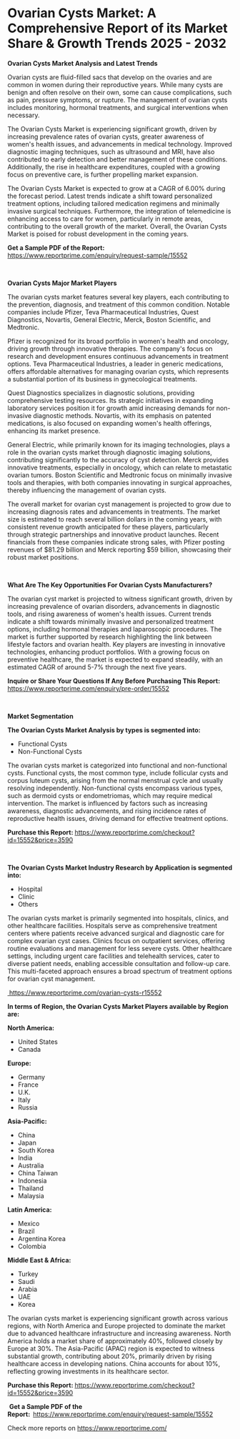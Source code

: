 <p><h1>Ovarian Cysts Market: A Comprehensive Report of its Market Share & Growth Trends 2025 - 2032</h1></p><p><strong>Ovarian Cysts Market Analysis and Latest Trends</strong></p>
<p><p>Ovarian cysts are fluid-filled sacs that develop on the ovaries and are common in women during their reproductive years. While many cysts are benign and often resolve on their own, some can cause complications, such as pain, pressure symptoms, or rupture. The management of ovarian cysts includes monitoring, hormonal treatments, and surgical interventions when necessary.</p><p>The Ovarian Cysts Market is experiencing significant growth, driven by increasing prevalence rates of ovarian cysts, greater awareness of women's health issues, and advancements in medical technology. Improved diagnostic imaging techniques, such as ultrasound and MRI, have also contributed to early detection and better management of these conditions. Additionally, the rise in healthcare expenditures, coupled with a growing focus on preventive care, is further propelling market expansion.</p><p>The Ovarian Cysts Market is expected to grow at a CAGR of 6.00% during the forecast period. Latest trends indicate a shift toward personalized treatment options, including tailored medication regimens and minimally invasive surgical techniques. Furthermore, the integration of telemedicine is enhancing access to care for women, particularly in remote areas, contributing to the overall growth of the market. Overall, the Ovarian Cysts Market is poised for robust development in the coming years.</p></p>
<p><strong>Get a Sample PDF of the Report:&nbsp;</strong> <a href="https://www.reportprime.com/enquiry/request-sample/15552?utm_campaign=2224&utm_medium=2&utm_source=Github&utm_content=ia&utm_term=20032025&utm_id=ovarian-cysts">https://www.reportprime.com/enquiry/request-sample/15552</a></p>
<p>&nbsp;</p>
<p><strong>Ovarian Cysts Major Market Players</strong></p>
<p><p>The ovarian cysts market features several key players, each contributing to the prevention, diagnosis, and treatment of this common condition. Notable companies include Pfizer, Teva Pharmaceutical Industries, Quest Diagnostics, Novartis, General Electric, Merck, Boston Scientific, and Medtronic.</p><p>Pfizer is recognized for its broad portfolio in women's health and oncology, driving growth through innovative therapies. The company's focus on research and development ensures continuous advancements in treatment options. Teva Pharmaceutical Industries, a leader in generic medications, offers affordable alternatives for managing ovarian cysts, which represents a substantial portion of its business in gynecological treatments.</p><p>Quest Diagnostics specializes in diagnostic solutions, providing comprehensive testing resources. Its strategic initiatives in expanding laboratory services position it for growth amid increasing demands for non-invasive diagnostic methods. Novartis, with its emphasis on patented medications, is also focused on expanding women's health offerings, enhancing its market presence.</p><p>General Electric, while primarily known for its imaging technologies, plays a role in the ovarian cysts market through diagnostic imaging solutions, contributing significantly to the accuracy of cyst detection. Merck provides innovative treatments, especially in oncology, which can relate to metastatic ovarian tumors. Boston Scientific and Medtronic focus on minimally invasive tools and therapies, with both companies innovating in surgical approaches, thereby influencing the management of ovarian cysts.</p><p>The overall market for ovarian cyst management is projected to grow due to increasing diagnosis rates and advancements in treatments. The market size is estimated to reach several billion dollars in the coming years, with consistent revenue growth anticipated for these players, particularly through strategic partnerships and innovative product launches. Recent financials from these companies indicate strong sales, with Pfizer posting revenues of $81.29 billion and Merck reporting $59 billion, showcasing their robust market positions.</p></p>
<p>&nbsp;</p>
<p><strong>What Are The Key Opportunities For Ovarian Cysts Manufacturers?</strong></p>
<p><p>The ovarian cyst market is projected to witness significant growth, driven by increasing prevalence of ovarian disorders, advancements in diagnostic tools, and rising awareness of women's health issues. Current trends indicate a shift towards minimally invasive and personalized treatment options, including hormonal therapies and laparoscopic procedures. The market is further supported by research highlighting the link between lifestyle factors and ovarian health. Key players are investing in innovative technologies, enhancing product portfolios. With a growing focus on preventive healthcare, the market is expected to expand steadily, with an estimated CAGR of around 5-7% through the next five years.</p></p>
<p><strong>Inquire or Share Your Questions If Any Before Purchasing This Report:</strong> <a href="https://www.reportprime.com/enquiry/pre-order/15552?utm_campaign=2224&utm_medium=2&utm_source=Github&utm_content=ia&utm_term=20032025&utm_id=ovarian-cysts">https://www.reportprime.com/enquiry/pre-order/15552</a></p>
<p>&nbsp;</p>
<p><strong>Market Segmentation</strong></p>
<p><strong>The Ovarian Cysts Market Analysis by types is segmented into:</strong></p>
<p><ul><li>Functional Cysts</li><li>Non-Functional Cysts</li></ul></p>
<p><p>The ovarian cysts market is categorized into functional and non-functional cysts. Functional cysts, the most common type, include follicular cysts and corpus luteum cysts, arising from the normal menstrual cycle and usually resolving independently. Non-functional cysts encompass various types, such as dermoid cysts or endometriomas, which may require medical intervention. The market is influenced by factors such as increasing awareness, diagnostic advancements, and rising incidence rates of reproductive health issues, driving demand for effective treatment options.</p></p>
<p><strong>Purchase this Report:&nbsp;</strong><a href="https://www.reportprime.com/checkout?id=15552&price=3590&utm_campaign=2224&utm_medium=2&utm_source=Github&utm_content=ia&utm_term=20032025&utm_id=ovarian-cysts">https://www.reportprime.com/checkout?id=15552&price=3590</a></p>
<p>&nbsp;</p>
<p><strong>The Ovarian Cysts Market Industry Research by Application is segmented into:</strong></p>
<p><ul><li>Hospital</li><li>Clinic</li><li>Others</li></ul></p>
<p><p>The ovarian cysts market is primarily segmented into hospitals, clinics, and other healthcare facilities. Hospitals serve as comprehensive treatment centers where patients receive advanced surgical and diagnostic care for complex ovarian cyst cases. Clinics focus on outpatient services, offering routine evaluations and management for less severe cysts. Other healthcare settings, including urgent care facilities and telehealth services, cater to diverse patient needs, enabling accessible consultation and follow-up care. This multi-faceted approach ensures a broad spectrum of treatment options for ovarian cyst management.</p></p>
<p><a href="https://www.reportprime.com/ovarian-cysts-r15552?utm_campaign=2224&utm_medium=2&utm_source=Github&utm_content=ia&utm_term=20032025&utm_id=ovarian-cysts">&nbsp;https://www.reportprime.com/ovarian-cysts-r15552</a></p>
<p><strong>In terms of Region, the Ovarian Cysts Market Players available by Region are:</strong></p>
<p>
    <p> <strong> North America: </strong>
        <ul>
            <li>United States</li>
            <li>Canada</li>
        </ul>
        </p> 
    <p> <strong> Europe: </strong>
        <ul>
            <li>Germany</li>
            <li>France</li>
            <li>U.K.</li>
            <li>Italy</li>
            <li>Russia</li>
        </ul>
        </p> 
    <p> <strong> Asia-Pacific: </strong>
        <ul>
            <li>China</li>
            <li>Japan</li>
            <li>South Korea</li>
            <li>India</li>
            <li>Australia</li>
            <li>China Taiwan</li>
            <li>Indonesia</li>
            <li>Thailand</li>
            <li>Malaysia</li>
        </ul>
        </p> 
    <p> <strong> Latin America: </strong>
        <ul>
            <li>Mexico</li>
            <li>Brazil</li>
            <li>Argentina Korea</li>
            <li>Colombia</li>
        </ul>
        </p> 
    <p> <strong> Middle East & Africa: </strong>
        <ul>
            <li>Turkey</li>
            <li>Saudi</li>
            <li>Arabia</li>
            <li>UAE</li>
            <li>Korea</li>
        </ul>
    </p>
    </p>
<p><p>The ovarian cysts market is experiencing significant growth across various regions, with North America and Europe projected to dominate the market due to advanced healthcare infrastructure and increasing awareness. North America holds a market share of approximately 40%, followed closely by Europe at 30%. The Asia-Pacific (APAC) region is expected to witness substantial growth, contributing about 20%, primarily driven by rising healthcare access in developing nations. China accounts for about 10%, reflecting growing investments in its healthcare sector.</p></p>
<p><strong>Purchase this Report: </strong><a href="https://www.reportprime.com/checkout?id=15552&price=3590&utm_campaign=2224&utm_medium=2&utm_source=Github&utm_content=ia&utm_term=20032025&utm_id=ovarian-cysts">https://www.reportprime.com/checkout?id=15552&price=3590</a></p>
<p>&nbsp;<strong>Get a Sample PDF of the Report:&nbsp;&nbsp;</strong><a href="https://www.reportprime.com/enquiry/request-sample/15552?utm_campaign=2224&utm_medium=2&utm_source=Github&utm_content=ia&utm_term=20032025&utm_id=ovarian-cysts">https://www.reportprime.com/enquiry/request-sample/15552</a></p>
<p><strong></strong></p>
<p>Check more reports on <a href="https://www.reportprime.com/?utm_campaign=2224&utm_medium=2&utm_source=Github&utm_content=ia&utm_term=20032025&utm_id=ovarian-cysts">https://www.reportprime.com/</a></p>